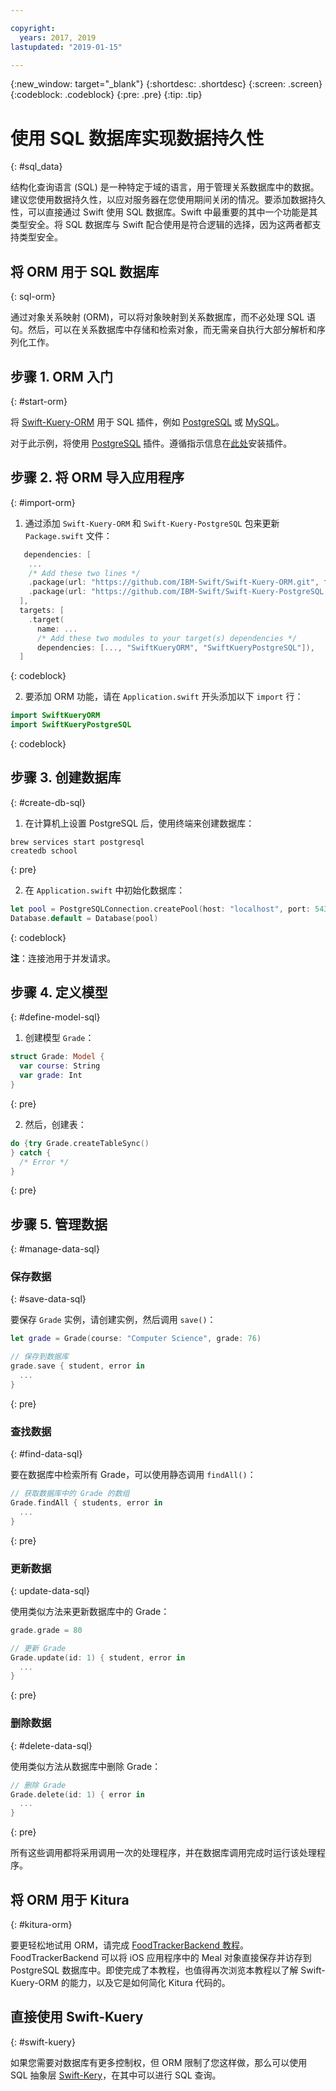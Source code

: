 ```yaml
---

copyright:
  years: 2017, 2019
lastupdated: "2019-01-15"

---
```


{:new_window: target="_blank"}
{:shortdesc: .shortdesc}
{:screen: .screen}
{:codeblock: .codeblock}
{:pre: .pre}
{:tip: .tip}

# 使用 SQL 数据库实现数据持久性
{: #sql_data}

结构化查询语言 (SQL) 是一种特定于域的语言，用于管理关系数据库中的数据。建议您使用数据持久性，以应对服务器在您使用期间关闭的情况。要添加数据持久性，可以直接通过 Swift 使用 SQL 数据库。Swift 中最重要的其中一个功能是其类型安全。将 SQL 数据库与 Swift 配合使用是符合逻辑的选择，因为这两者都支持类型安全。

## 将 ORM 用于 SQL 数据库
{: sql-orm}

通过对象关系映射 (ORM)，可以将对象映射到关系数据库，而不必处理 SQL 语句。然后，可以在关系数据库中存储和检索对象，而无需亲自执行大部分解析和序列化工作。

## 步骤 1. ORM 入门
{: #start-orm}

将 [Swift-Kuery-ORM](http://github.com/IBM-Swift/Swift-Kuery-ORM) 用于 SQL 插件，例如 [PostgreSQL](http://github.com/IBM-Swift/Swift-Kuery-PostgreSQL) 或 [MySQL](http://github.com/IBM-Swift/SwiftKueryMySQL)。

对于此示例，将使用 [PostgreSQL](http://github.com/IBM-Swift/Swift-Kuery-PostgreSQL) 插件。遵循指示信息在[此处](https://github.com/IBM-Swift/Swift-Kuery-PostgreSQL#postgresql-client-installation)安装插件。

## 步骤 2. 将 ORM 导入应用程序
{: #import-orm}

1. 通过添加 `Swift-Kuery-ORM` 和 `Swift-Kuery-PostgreSQL` 包来更新 `Package.swift` 文件：
  ```swift
     dependencies: [
      ...
      /* Add these two lines */
      .package(url: "https://github.com/IBM-Swift/Swift-Kuery-ORM.git", from: "0.0.1"),
      .package(url: "https://github.com/IBM-Swift/Swift-Kuery-PostgreSQL.git", from: "1.0.0"),
    ],
    targets: [
      .target(
        name: ...
        /* Add these two modules to your target(s) dependencies */
        dependencies: [..., "SwiftKueryORM", "SwiftKueryPostgreSQL"]),
    ]
  ```
  {: codeblock}

2. 要添加 ORM 功能，请在 `Application.swift` 开头添加以下 `import` 行：
  ```swift
  import SwiftKueryORM
  import SwiftKueryPostgreSQL
  ```
  {: codeblock}

## 步骤 3. 创建数据库
{: #create-db-sql}

1. 在计算机上设置 PostgreSQL 后，使用终端来创建数据库：
  ```
  brew services start postgresql
  createdb school
  ```
  {: pre}

2. 在 `Application.swift` 中初始化数据库：
  ```swift
  let pool = PostgreSQLConnection.createPool(host: "localhost", port: 5432, options: [.databaseName("school")], poolOptions: ConnectionPoolOptions(initialCapacity: 10, maxCapacity: 50, timeout: 10000))
  Database.default = Database(pool)
  ```
  {: codeblock}

  **注**：连接池用于并发请求。

## 步骤 4. 定义模型
{: #define-model-sql}

1. 创建模型 `Grade`：
  ```swift
  struct Grade: Model {
    var course: String
    var grade: Int
  }
  ```
  {: pre}

2. 然后，创建表：
  ```swift
do {try Grade.createTableSync()
  } catch {
    /* Error */
  }
  ```
  {: pre}

## 步骤 5. 管理数据
{: #manage-data-sql}

### 保存数据
{: #save-data-sql}

要保存 `Grade` 实例，请创建实例，然后调用 `save()`：
```swift
let grade = Grade(course: "Computer Science", grade: 76)

// 保存到数据库
grade.save { student, error in
  ...
}
```
{: pre}

### 查找数据
{: #find-data-sql}

要在数据库中检索所有 Grade，可以使用静态调用 `findAll()`：
```swift
// 获取数据库中的 Grade 的数组
Grade.findAll { students, error in
  ...
}
```
{: pre}

### 更新数据
{: update-data-sql}

使用类似方法来更新数据库中的 Grade：
```swift
grade.grade = 80

// 更新 Grade
Grade.update(id: 1) { student, error in
  ...
}
```
{: pre}

### 删除数据
{: #delete-data-sql}

使用类似方法从数据库中删除 Grade：
```swift
// 删除 Grade
Grade.delete(id: 1) { error in
  ...
}
```
{: pre}

所有这些调用都将采用调用一次的处理程序，并在数据库调用完成时运行该处理程序。

## 将 ORM 用于 Kitura
{: #kitura-orm}

要更轻松地试用 ORM，请完成 [FoodTrackerBackend 教程](https://github.com/IBM/FoodTrackerBackend)。FoodTrackerBackend 可以将 iOS 应用程序中的 Meal 对象直接保存并访存到 PostgreSQL 数据库中。即使完成了本教程，也值得再次浏览本教程以了解 Swift-Kuery-ORM 的能力，以及它是如何简化 Kitura 代码的。

## 直接使用 Swift-Kuery
{: #swift-kuery}

如果您需要对数据库有更多控制权，但 ORM 限制了您这样做，那么可以使用 SQL 抽象层 [Swift-Kery](http://github.com/IBM-Swift/Swift-Kuery)，在其中可以进行 SQL 查询。
